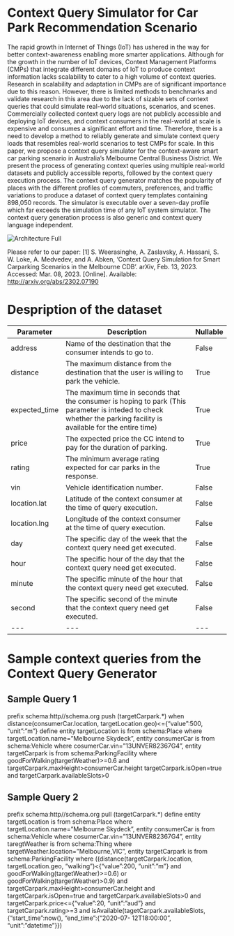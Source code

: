 # Context Query Simulator for Car Park Recommendation Scenario

The rapid growth in Internet of Things (IoT) has ushered in the way for better context-awareness enabling more smarter applications. Although for the growth in the number of IoT devices, Context Management Platforms (CMPs) that integrate different domains of IoT to produce context information lacks scalability to cater to a high volume of context queries. Research in scalability and adaptation in CMPs are of significant importance due to this reason. However, there is limited methods to benchmarks and validate research in this area due to the lack of sizable sets of context queries that could simulate real-world situations, scenarios, and scenes. Commercially collected context query logs are not publicly accessible and deploying IoT devices, and context consumers in the real-world at scale is expensive and consumes a significant effort and time. Therefore, there is a need to develop a method to reliably generate and simulate context query loads that resembles real-world scenarios to test CMPs for scale. In this paper, we propose a context query simulator for the context-aware smart car parking scenario in Australia’s Melbourne Central Business District. We present the process of generating context queries using multiple real-world datasets and publicly accessible reports, followed by the context query execution process. The context query generator matches the popularity of places with the different profiles of commuters, preferences, and traffic variations to produce a dataset of context query templates containing 898,050 records. The simulator is executable over a seven-day profile which far exceeds the simulation time of any IoT system simulator. The context query generation process is also generic and context query language independent.  

![Architecture Full](https://user-images.githubusercontent.com/18043441/205787322-d10e01a7-6093-4e2d-879a-4fba4df6b109.png)

Please refer to our paper:
[1] S. Weerasinghe, A. Zaslavsky, A. Hassani, S. W. Loke, A. Medvedev, and A. Abken, ‘Context Query Simulation for Smart Carparking Scenarios in the Melbourne CDB’. arXiv, Feb. 13, 2023. Accessed: Mar. 08, 2023. [Online]. Available: http://arxiv.org/abs/2302.07190

# Despription of the dataset

| Parameter | Description | Nullable |
| --- | --- | --- |
| address | Name of the destination that the consumer intends to go to. | False |
| distance | The maximum distance from the destination that the user is willing to park the vehicle. | True |
| expected_time | The maximum time in seconds that the consumer is hoping to park (This parameter is inteded to check whether the parking facility is available for the entire time) | True |
| price | The expected price the CC intend to pay for the duration of parking. | True |
| rating | The minimum average rating expected for car parks in the response. | True | 
| vin | Vehicle identification number. | False |
| location.lat | Latitude of the context consumer at the time of query execution. | False |
| location.lng | Longitude of the context consumer at the time of query execution. | False |
| day | The specific day of the week that the context query need get executed. | False |
| hour | The specific hour of the day that the context query need get executed. | False |
| minute | The specific minute of the hour that the context query need get executed. | False |
| second | The specific second of the minute that the context query need get executed. | False |
| --- | --- | --- |

# Sample context queries from the Context Query Generator
## Sample Query 1 
prefix schema:http//schema.org push (targetCarpark.*)
when distance(consumerCar.location, targetLocation.geo)<={“value”:500, “unit”:”m”} 
define
entity targetLocation is from schema:Place where targetLocation.name=”Melbourne Skydeck”, 
entity consumerCar is from schema:Vehicle where cosumerCar.vin=”13UNVER82367G4”,
entity targetCarpark is from schema:ParkingFacility where goodForWalking(targetWeather)>=0.6 and 
  targetCarpark.maxHeight>consumerCar.height targetCarpark.isOpen=true and targetCarpark.availableSlots>0

## Sample Query 2
prefix schema:http//schema.org
pull (targetCarpark.*)
define
entity targetLocation is from schema:Place where targetLocation.name=”Melbourne Skydeck”, 
entity consumerCar is from schema:Vehicle where cosumerCar.vin=”13UNVER82367G4”, 
entity taregtWeather is from schema:Thing where targetWeather.location=”Melbourne,VIC”, 
entity targetCarpark is from schema:ParkingFacility where
  ((distance(targetCarpark.location, targetLocation.geo, “walking”)<{“value”:200, “unit”:”m”} and goodForWalking(targetWeather)>=0.6) or goodForWalking(targetWeather)>0.9) and
  targetCarpark.maxHeight>consumerCar.height and targetCarpark.isOpen=true and targetCarpark.availableSlots>0 and targetCarpark.price<={“value”:20, “unit”:”aud”} and
  targetCarpark.rating>=3 and isAvailable(tagetCarpark.availableSlots, {“start_time”:now(), “end_time”:{“2020-07- 12T18:00:00”, “unit”:”datetime”}})


